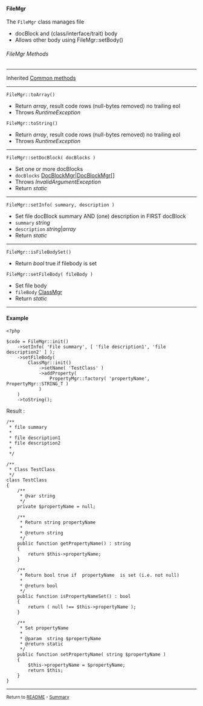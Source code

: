 [comment]: # (This file is part of PcGen, PHP Code Generation support package. Copyright 2020 Kjell-Inge Gustafsson, kigkonsult, All rights reserved, licence GPL 3.0)

#### FileMgr

The ```FileMgr``` class manages file
* docBlock and (class/interface/trait) body
* Allows other body using FileMgr::setBody()

###### FileMgr Methods

---
Inherited [Common methods]

---

```FileMgr::toArray() ```

* Return _array_, result code rows (null-bytes removed) no trailing eol
* Throws _RuntimeException_

```FileMgr::toString() ```
* Return _array_, result code rows (null-bytes removed) no trailing eol
* Throws _RuntimeException_

---

```FileMgr::setDocBlock( docBlocks ) ```
*  Set one or more docBlocks
* ```docBlocks``` [DocBlockMgr]|[DocBlockMgr]\[]
* Throws _InvalidArgumentException_
* Return _static_

---

```FileMgr::setInfo( summary, description ) ```
* Set file docBlock summary AND (one) description in FIRST docBlock
* ```summary``` _string_
* ```description``` _string_|_array_
* Return _static_

---
```FileMgr::isFileBodySet() ```
* Return _bool_ true if filebody is set

```FileMgr::setFileBody( fileBody ) ```
* Set file body
* ```fileBody``` [ClassMgr]
* Return _static_

---
#### Example

```
<?php

$code = FileMgr::init()
    ->setInfo( 'File summary', [ 'file description1', 'file description2' ] );
    ->setFileBody(
        ClassMgr::init()
            ->setName( 'TestClass' )
            ->addProperty(
                PropertyMgr::factory( 'propertyName', PropertyMgr::STRING_T )
            )
    )
    ->toString();
```

Result :

```
/**
 * file summary
 *
 * file description1
 * file description2
 *
 */

/**
 * Class TestClass
 */
class TestClass
{
    /**
     * @var string
     */
    private $propertyName = null;

    /**
     * Return string propertyName
     *
     * @return string
     */
    public function getPropertyName() : string
    {
        return $this->propertyName;
    }

    /**
     * Return bool true if  propertyName  is set (i.e. not null)
     *
     * @return bool
     */
    public function isPropertyNameSet() : bool
    {
        return ( null !== $this->propertyName );
    }

    /**
     * Set propertyName
     *
     * @param  string $propertyName
     * @return static
     */
    public function setPropertyName( string $propertyName )
    {
        $this->propertyName = $propertyName;
        return $this;
    }
}
```

---
<small>Return to [README] - [Summary]</small>

[ClassMgr]:ClassMgr.md
[Common methods]:CommonMethods.md
[DocBlockMgr]:DocBlockMgr.md
[README]:../README.md
[Summary]:Summary.md
